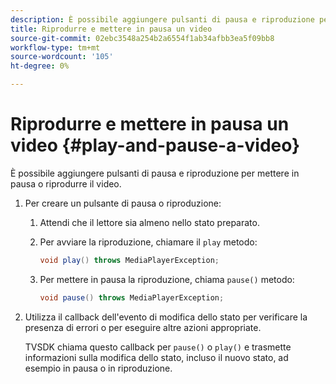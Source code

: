```yaml
---
description: È possibile aggiungere pulsanti di pausa e riproduzione per mettere in pausa o riprodurre il video.
title: Riprodurre e mettere in pausa un video
source-git-commit: 02ebc3548a254b2a6554f1ab34afbb3ea5f09bb8
workflow-type: tm+mt
source-wordcount: '105'
ht-degree: 0%

---
```


# Riprodurre e mettere in pausa un video {#play-and-pause-a-video}

È possibile aggiungere pulsanti di pausa e riproduzione per mettere in pausa o riprodurre il video.

1. Per creare un pulsante di pausa o riproduzione:
   1. Attendi che il lettore sia almeno nello stato preparato.
   1. Per avviare la riproduzione, chiamare il `play` metodo:

      ```java
      void play() throws MediaPlayerException;
      ```

   1. Per mettere in pausa la riproduzione, chiama `pause()` metodo:

      ```java
      void pause() throws MediaPlayerException;
      ```

1. Utilizza il callback dell&#39;evento di modifica dello stato per verificare la presenza di errori o per eseguire altre azioni appropriate.

   TVSDK chiama questo callback per `pause()` o `play()` e trasmette informazioni sulla modifica dello stato, incluso il nuovo stato, ad esempio in pausa o in riproduzione.
